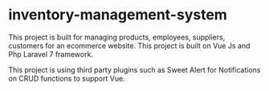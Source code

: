 # inventory-management-system
This project is built for managing products, employees, suppliers, customers for an ecommerce website.
This project is built on Vue Js and Php Laravel 7 framework.

This project is using third party plugins such as Sweet Alert for Notifications on CRUD functions to support Vue.